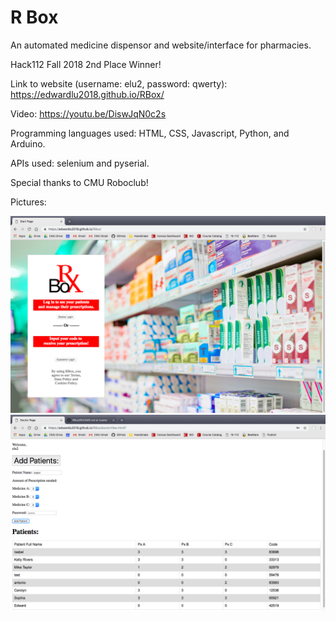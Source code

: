 # R Box
An automated medicine dispensor and website/interface for pharmacies.

Hack112 Fall 2018 2nd Place Winner!

Link to website (username: elu2, password: qwerty):
https://edwardlu2018.github.io/RBox/

Video:
https://youtu.be/DiswJqN0c2s 

Programming languages used: HTML, CSS, Javascript, Python, and Arduino.

APIs used: selenium and pyserial.

Special thanks to CMU Roboclub!

Pictures:

![alt text](https://github.com/EdwardLu2018/RBox/blob/master/frontPage.png)
![alt text](https://github.com/EdwardLu2018/RBox/blob/master/tablePage.png)

